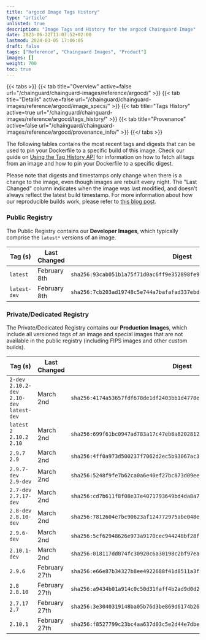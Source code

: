 ```yaml
---
title: "argocd Image Tags History"
type: "article"
unlisted: true
description: "Image Tags and History for the argocd Chainguard Image"
date: 2023-06-22T11:07:52+02:00
lastmod: 2024-03-05 17:06:05
draft: false
tags: ["Reference", "Chainguard Images", "Product"]
images: []
weight: 700
toc: true
---
```


{{< tabs >}}
{{< tab title="Overview" active=false url="/chainguard/chainguard-images/reference/argocd/" >}}
{{< tab title="Details" active=false url="/chainguard/chainguard-images/reference/argocd/image_specs/" >}}
{{< tab title="Tags History" active=true url="/chainguard/chainguard-images/reference/argocd/tags_history/" >}}
{{< tab title="Provenance" active=false url="/chainguard/chainguard-images/reference/argocd/provenance_info/" >}}
{{</ tabs >}}

The following tables contains the most recent tags and digests that can be used to pin your Dockerfile to a specific build of this image. Check our guide on [Using the Tag History API](/chainguard/chainguard-images/using-the-tag-history-api/) for information on how to fetch all tags from an image and how to pin your Dockerfile to a specific digest.

Please note that digests and timestamps only change when there is a change to the image, even though images are rebuilt every night. The "Last Changed" column indicates when the image was last modified, and doesn't always reflect the latest build timestamp. For more information about how our reproducible builds work, please refer to [this blog post](https://www.chainguard.dev/unchained/reproducing-chainguards-reproducible-image-builds).

### Public Registry
The Public Registry contains our **Developer Images**, which typically comprise the `latest*` versions of an image.

| Tag (s)       | Last Changed | Digest                                                                    |
|---------------|--------------|---------------------------------------------------------------------------|
|  `latest`     | February 8th | `sha256:93cab051b1a75f71d0ac6ff9e352898fe94dd4093928b5eacca8475f6c709fa7` |
|  `latest-dev` | February 8th | `sha256:7cb203ad19748c5e744a7bafafad337ebdf3d3d6a4c211a0484ec4aab989f276` |


### Private/Dedicated Registry
The Private/Dedicated Registry contains our **Production Images**, which include all versioned tags of an image and special images that are not available in the public registry (including FIPS images and other custom builds).

| Tag (s)                                       | Last Changed  | Digest                                                                    |
|-----------------------------------------------|---------------|---------------------------------------------------------------------------|
|  `2-dev` `2.10.2-dev` `2.10-dev` `latest-dev` | March 2nd     | `sha256:4174a53657fdf678de1df2403bb1d4778e1f6b83df8035a8df5f310f1483d750` |
|  `latest` `2` `2.10.2` `2.10`                 | March 2nd     | `sha256:699f61bc0947ad783a17c47eb8a82028120a04b8ea437e96c88154ee6445f8f0` |
|  `2.9.7` `2.9`                                | March 2nd     | `sha256:4ff0a973d500237f7062d2ec5b93067ac3300585873675e9c5559c3e5066da9b` |
|  `2.9.7-dev` `2.9-dev`                        | March 2nd     | `sha256:5248f9fe7b62ca0a6e40ef27bc873d09ee07495f2143adf31b9823dfb5e1dc63` |
|  `2.7-dev` `2.7.17-dev`                       | March 2nd     | `sha256:cd7b611f8f08e37e4071793649bd4da8a7238fb65054266da47f175c7e2b9d23` |
|  `2.8-dev` `2.8.10-dev`                       | March 2nd     | `sha256:7812604e7bc90623af124772975abe048e28143bc6e73949ff94e8f445280095` |
|  `2.9.6-dev`                                  | March 2nd     | `sha256:5cf62948626e973a9170cec944248bf28f2b18202612310b60a54c2a96869609` |
|  `2.10.1-dev`                                 | March 2nd     | `sha256:018117dd074fc30920c6a30198c2bf97eab512faeb1e6025e841226995e26ca7` |
|  `2.9.6`                                      | February 27th | `sha256:e66e87b34327b8ee4922688f41d8511a3fc03c4de77b73d5849a636dd713914f` |
|  `2.8` `2.8.10`                               | February 27th | `sha256:a9434b01a914c0c50d31faff4b2ad9d0d2fc1a7afa615220aabf060ea479ff96` |
|  `2.7.17` `2.7`                               | February 27th | `sha256:3e3040319148ba05b76d3be869d6174b267ad4c3a878364742b35d5931dcf780` |
|  `2.10.1`                                     | February 27th | `sha256:f8527799c23bc4aa637d03c5e2d44e7dbec62b59a614170e051d8897785feab8` |

